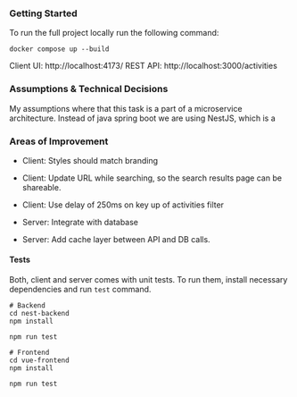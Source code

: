 ### Getting Started

To run the full project locally run the following command:

```
docker compose up --build
```

Client UI: http://localhost:4173/
REST API: http://localhost:3000/activities

### Assumptions & Technical Decisions

My assumptions where that this task is a part of a microservice architecture. 
Instead of java spring boot we are using NestJS, which is a


### Areas of Improvement

- Client: Styles should match branding
- Client: Update URL while searching, so the search results page can be shareable. 
- Client: Use delay of 250ms on key up of activities filter

- Server: Integrate with database
- Server: Add cache layer between API and DB calls. 

#### Tests

Both, client and server comes with unit tests. To run them, install necessary dependencies and run `test` command.

```
# Backend
cd nest-backend
npm install

npm run test

# Frontend
cd vue-frontend
npm install 

npm run test
```
